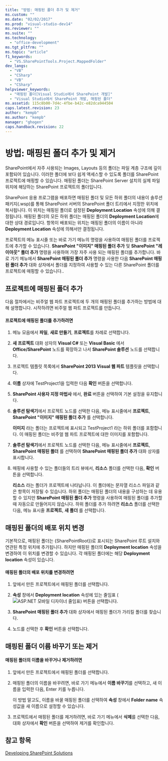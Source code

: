 ```yaml
---
title: "방법: 매핑된 폴더 추가 및 제거"
ms.custom: ""
ms.date: "02/02/2017"
ms.prod: "visual-studio-dev14"
ms.reviewer: ""
ms.suite: ""
ms.technology: 
  - "office-development"
ms.tgt_pltfrm: ""
ms.topic: "article"
f1_keywords: 
  - "VS.SharePointTools.Project.MappedFolder"
dev_langs: 
  - "VB"
  - "CSharp"
  - "VB"
  - "CSharp"
helpviewer_keywords: 
  - "매핑된 폴더[Visual Studio에서 SharePoint 개발]"
  - "Visual Studio에서 SharePoint 개발, 매핑된 폴더"
ms.assetid: 115c8b00-7d4c-4fbe-b42c-e82dca944504
caps.latest.revision: 23
author: "kempb"
ms.author: "kempb"
manager: "ghogen"
caps.handback.revision: 22
---
```

# 방법: 매핑된 폴더 추가 및 제거
  SharePoint에서 자주 사용되는 Images, Layouts 등의 폴더는 파일 계층 구조에 깊이 포함되어 있습니다.  이러한 폴더에 보다 쉽게 액세스할 수 있도록 폴더를 SharePoint 프로젝트에 매핑할 수 있습니다.  매핑된 폴더는 SharePoint Server 설치의 실제 파일 위치에 해당하는 SharePoint 프로젝트의 폴더입니다.  
  
 SharePoint 응용 프로그램을 배포하면 매핑된 폴더 및 모든 하위 폴더의 내용이 솔루션 패키지\(.wsp\)를 통해 SharePoint 서버의 SharePoint 폴더 트리에서 지정한 위치에 복사됩니다.  이 위치는 매핑된 폴더로 설정된 **Deployment Location** 속성에 의해 결정됩니다.  매핑된 폴더의 모든 하위 폴더는 매핑된 폴더의 **Deployment Location**에 대한 상대 경로입니다.  항목이 배포되는 위치는 매핑된 폴더의 이름이 아니라 **Deployment Location** 속성에 의해서만 결정됩니다.  
  
 프로젝트의 메뉴 표시줄 또는 바로 가기 메뉴의 명령을 사용하여 매핑된 폴더를 프로젝트에 추가할 수 있습니다.  **SharePoint "이미지" 매핑된 폴더 추가** 및 **SharePoint "레이아웃" 폴더 추가** 명령을 사용하여 가장 자주 사용 되는 매핑된 폴더를 추가합니다.  바로 가기 메뉴에서 **SharePoint 매핑된 폴더 추가** 명령을 사용한 다음 **SharePoint 매핑된 폴더 추가** 대화 상자에서 폴더를 지정하여 사용할 수 있는 다른 SharePoint 폴더를 프로젝트에 매핑할 수 있습니다..  
  
## 프로젝트에 매핑된 폴더 추가  
 다음 절차에서는 비주얼 웹 파트 프로젝트에 두 개의 매핑된 폴더를 추가하는 방법에 대해 설명합니다.  시작하려면 비주얼 웹 파트 프로젝트를 만듭니다.  
  
#### 프로젝트에 매핑된 폴더를 추가하려면  
  
1.  메뉴 모음에서 **파일**, **새로 만들기**, **프로젝트**를 차례로 선택합니다.  
  
2.  **새 프로젝트** 대화 상자의 **Visual C\#** 또는 **Visual Basic** 에서 **Office\/SharePoint** 노드를 확장하고 나서 **SharePoint 솔루션** 노드를 선택합니다.  
  
3.  프로젝트 템플릿 목록에서 **SharePoint 2013 Visual 웹 파트** 템플릿을 선택합니다.  
  
4.  **이름** 상자에 TestProject1을 입력한 다음 **확인** 버튼을 선택합니다.  
  
5.  **SharePoint 사용자 지정 마법사** 에서, **완료** 버튼을 선택하여 기본 설정을 유지합니다.  
  
6.  **솔루션 탐색기**에서 프로젝트 노드를 선택한 다음, 메뉴 표시줄에서 **프로젝트**, **SharePoint "이미지" 매핑된 폴더 추가** 를 선택합니다.  
  
     **이미지** 라는 폴더는 프로젝트에 표시되고 TestProject1 라는 하위 폴더를 포함합니다.  이 매핑된 폴더는 비주얼 웹 파트 프로젝트에 대한 이미지를 포함합니다.  
  
7.  **솔루션 탐색기**에서 프로젝트 노드를 선택한 다음, 메뉴 표시줄에서 **프로젝트**, **SharePoint 매핑된 폴더** 를 선택하여 **SharePoint 매핑된 폴더 추가** 대화 상자를 표시합니다.  
  
8.  매핑에 사용할 수 있는 폴더들의 트리 뷰에서, **리소스** 폴더를 선택한 다음, **확인** 버튼을 선택합니다.  
  
     **리소스** 라는 폴더가 프로젝트에 나타납니다.  이 폴더에는 문자열 리소스 파일과 같은 항목이 저장될 수 있습니다.  하위 폴더는 매핑된 폴더의 내용을 구성하는 데 유용할 수 있지만 **SharePoint 매핑된 폴더 추가** 명령을 사용하여 매핑된 폴더를 추가할 때 자동으로 만들어지지 않습니다.  하위 폴더를 추가 하려면 **리소스** 폴더를 선택한 다음, 메뉴 표시줄 **프로젝트**, **새 폴더** 를 선택합니다.  
  
## 매핑된 폴더의 배포 위치 변경  
 기본적으로, 매핑된 폴더는 {SharePointRoot}\)로 표시되는 SharePoint 루트 설치와 연관된 특정 위치에 추가됩니다.  하지만 매핑된 폴더의 **Deployment location** 속성을 변경하여 이 위치를 변경할 수 있습니다.  각 매핑된 폴더에는 해당 **Deployment location** 속성이 있습니다.  
  
#### 매핑된 폴더의 배포 위치를 변경하려면  
  
1.  앞에서 만든 프로젝트에서 매핑된 폴더를 선택합니다.  
  
2.  **속성** 창에서 **Deployment location** 속성에 있는 줄임표 \(![ASP.NET 모바일 디자이너 줄임표](~/docs/sharepoint/media/mwellipsis.gif "ASP.NET 모바일 디자이너 줄임표")\) 버튼을 선택합니다.  
  
3.  **SharePoint 매핑된 폴더 추가** 대화 상자에서 매핑된 폴더가 가리킬 폴더를 찾습니다.  
  
4.  노드를 선택한 후 **확인** 버튼을 선택합니다.  
  
## 매핑된 폴더 이름 바꾸기 또는 제거  
  
#### 매핑된 폴더의 이름을 바꾸거나 제거하려면  
  
1.  앞에서 만든 프로젝트에서 매핑된 폴더를 선택합니다.  
  
2.  매핑된 폴더의 이름을 바꾸려면, 바로 가기 메뉴에서 **이름 바꾸기**를 선택하고, 새 이름을 입력한 다음, Enter 키를 누릅니다.  
  
     이 방법 말고도, 이름을 바꿀 매핑된 폴더를 선택하여 **속성** 창에서 **Folder name** 속성값을 새 이름으로 설정할 수 있습니다.  
  
3.  프로젝트에서 매핑된 폴더를 제거하려면, 바로 가기 메뉴에서 **삭제**를 선택한 다음, 대화 상자에서 **확인** 버튼을 선택하여 제거를 확인합니다.  
  
## 참고 항목  
 [Developing SharePoint Solutions](../sharepoint/developing-sharepoint-solutions.md)  
  
  